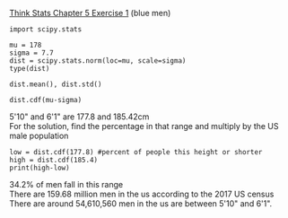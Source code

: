 [Think Stats Chapter 5 Exercise 1](http://greenteapress.com/thinkstats2/html/thinkstats2006.html#toc50) (blue men)

    import scipy.stats
    
    mu = 178
    sigma = 7.7
    dist = scipy.stats.norm(loc=mu, scale=sigma)
    type(dist)
    
    dist.mean(), dist.std()
    
    dist.cdf(mu-sigma)
    
5'10" and 6'1" are 177.8 and 185.42cm  
For the solution, find the percentage in that range and multiply by the US male population

    low = dist.cdf(177.8) #percent of people this height or shorter
    high = dist.cdf(185.4) 
    print(high-low)
    
34.2% of men fall in this range  
There are 159.68 million men in the us according to the 2017 US census  
There are around 54,610,560 men in the us are between 5'10" and 6'1".
